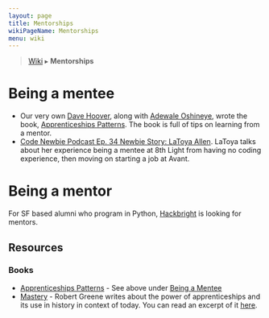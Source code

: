 ```yaml
---
layout: page
title: Mentorships
wikiPageName: Mentorships
menu: wiki
---
```


> [Wiki](Home) ▸ **Mentorships**

# <a id="being-a-mentee"></a>Being a mentee

* Our very own [Dave Hoover](https://twitter.com/davehoover), along with [Adewale Oshineye](https://twitter.com/ade_oshineye), wrote the book, [Apprenticeships Patterns](http://shop.oreilly.com/product/9780596518387.do). The book is full of tips on learning from a mentor.
* [Code Newbie Podcast Ep. 34 Newbie Story: LaToya Allen](http://www.codenewbie.org/podcast/newbie-story-latoya-allen). LaToya talks about her experience being a mentee at 8th Light from having no coding experience, then moving on starting a job at Avant.

# Being a mentor

For SF based alumni who program in Python, [Hackbright](http://hackbrightacademy.com/get-involved/mentor/) is looking for mentors.

## Resources

### Books

* [Apprenticeships Patterns](http://chimera.labs.oreilly.com/books/1234000001813/index.html) - See above under [Being a Mentee](#being-a-mentee)
* [Mastery](http://www.amazon.com/Mastery-Robert-Greene/dp/014312417X) - Robert Greene writes about the power of apprenticeships and its use in history in context of today. You can read an excerpt of it [here](http://fourhourworkweek.com/2012/11/12/the-magic-of-apprenticeship-a-how-to-guide/).
